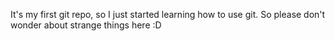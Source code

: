 It's my first git repo, so I just started learning how to use git. 
So please don't wonder about strange things here :D
